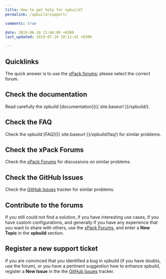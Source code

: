 ```yaml
---
title: How to get help for xpbuild?
permalink: /xpbuild/support/

comments: true

date: 2019-06-28 11:04:00 +0300
last_updated: 2019-07-10 10:11:41 +0300

---
```


## Quicklinks

The quick answer is to use the 
[xPack forums](https://www.tapatalk.com/groups/xpack/); please select 
the correct forum.

## Check the documentation

Read carefully the xpbuild [documentation]({{ site.baseurl }}/xpbuild/).

## Check the FAQ

Check the xpbuild [FAQ]({{ site.baseurl }}/xpbuild/faq/) for similar problems.

## Check the xPack Forums

Check the [xPack Forums](https://www.tapatalk.com/groups/xpack/) for 
discussions on similar problems.

## Check the GitHub Issues

Check the
[GitHub Issues](https://github.com/xpack/xpbuild-js/issues/) 
tracker for similar problems.

## Contribute to the forums

If you still could not find a solution, if you have interesting use 
cases, if you have custom configurations, and generally if you have 
any experience that you want to share with others, use the 
[xPack Forums](https://www.tapatalk.com/groups/xpack/), 
and enter a **New Topic** in the **xpbuild** section.

## Register a new support ticket

If you are convinced that you identified a bug in xpbuild 
(if you have doubts, use the forum), 
or you have a pertinent suggestion how to enhance xpbuild, 
register a **New Issue** in the the 
[GitHub Issues](https://github.com/xpack/xpbuild-js/issues/) tracker.
